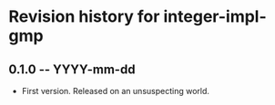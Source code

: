 # Revision history for integer-impl-gmp

## 0.1.0 -- YYYY-mm-dd

* First version. Released on an unsuspecting world.
